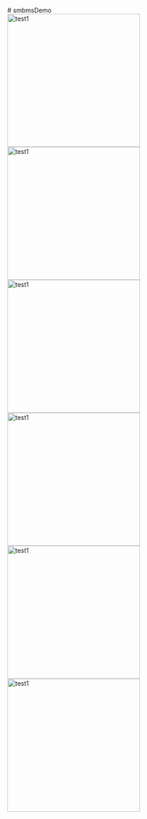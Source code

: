 #   s m b m s D e m o 
<br>
<img src="https://github.com/user-attachments/assets/c1cbbd5e-2dd9-485d-a3d7-ab7225d42af6" width="300" alt="test1">
<img src="https://github.com/user-attachments/assets/1e8cf8eb-7c25-47ef-9e51-2bbabcb19a66" width="300" alt="test1">
<img src="https://github.com/user-attachments/assets/8455e7dd-33d3-4eca-b0ee-0d0fb5887324" width="300" alt="test1">
<img src="https://github.com/user-attachments/assets/f83ddb1e-e73b-45c2-bb1d-b40f014e9610" width="300" alt="test1">
<img src="https://github.com/user-attachments/assets/8e0842bf-9525-4041-90e1-4f40932d61d1" width="300" alt="test1">
<img src="https://github.com/user-attachments/assets/26534738-a09a-4820-a136-2a6d7acbd566" width="300" alt="test1">

